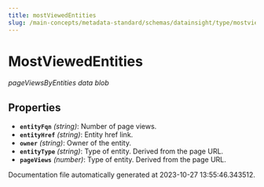 ```yaml
---
title: mostViewedEntities
slug: /main-concepts/metadata-standard/schemas/datainsight/type/mostviewedentities
---
```


# MostViewedEntities

*pageViewsByEntities data blob*

## Properties

- **`entityFqn`** *(string)*: Number of page views.
- **`entityHref`** *(string)*: Entity href link.
- **`owner`** *(string)*: Owner of the entity.
- **`entityType`** *(string)*: Type of entity. Derived from the page URL.
- **`pageViews`** *(number)*: Type of entity. Derived from the page URL.


Documentation file automatically generated at 2023-10-27 13:55:46.343512.
